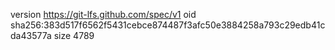 version https://git-lfs.github.com/spec/v1
oid sha256:383d517f6562f5431cebce874487f3afc50e3884258a793c29edb41cda43577a
size 4789
